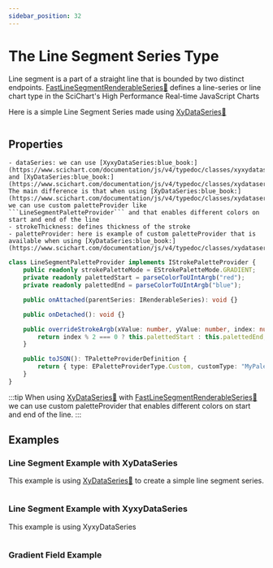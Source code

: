 ```yaml
---
sidebar_position: 32
---
```


# The Line Segment Series Type

Line segment is a part of a straight line that is bounded by two distinct endpoints. [FastLineSegmentRenderableSeries:blue_book:](https://www.scichart.com/documentation/js/v4/typedoc/classes/fastlinesegmentrenderableseries.html) defines a line-series or line chart type in the SciChart's High Performance Real-time JavaScript Charts

Here is a simple Line Segment Series made using [XyDataSeries:blue_book:](https://www.scichart.com/documentation/js/v4/typedoc/classes/xydataseries.html) 

```ts {23} showLineNumbers file=./basic-example/demo.ts start=region_A_start end=region_A_end
```

## Properties
    
    - dataSeries: we can use [XyxyDataSeries:blue_book:](https://www.scichart.com/documentation/js/v4/typedoc/classes/xyxydataseries.html) and [XyDataSeries:blue_book:](https://www.scichart.com/documentation/js/v4/typedoc/classes/xydataseries.html). The main difference is that when using [XyDataSeries:blue_book:](https://www.scichart.com/documentation/js/v4/typedoc/classes/xydataseries.html) we can use custom paletteProvider like ```LineSegmentPaletteProvider``` and that enables different colors on start and end of the line
    - strokeThickness: defines thickness of the stroke
    - paletteProvider: here is example of custom paletteProvider that is available when using [XyDataSeries:blue_book:](https://www.scichart.com/documentation/js/v4/typedoc/classes/xydataseries.html):

```ts
class LineSegmentPaletteProvider implements IStrokePaletteProvider {
    public readonly strokePaletteMode = EStrokePaletteMode.GRADIENT;
    private readonly palettedStart = parseColorToUIntArgb("red");
    private readonly palettedEnd = parseColorToUIntArgb("blue");

    public onAttached(parentSeries: IRenderableSeries): void {}

    public onDetached(): void {}

    public overrideStrokeArgb(xValue: number, yValue: number, index: number): number {
        return index % 2 === 0 ? this.palettedStart : this.palettedEnd;
    }

    public toJSON(): TPaletteProviderDefinition {
        return { type: EPaletteProviderType.Custom, customType: "MyPaletteProvider" };
    }
}
```

:::tip
When using [XyDataSeries:blue_book:](https://www.scichart.com/documentation/js/v4/typedoc/classes/xydataseries.html) with [FastLineSegmentRenderableSeries:blue_book:](https://www.scichart.com/documentation/js/v4/typedoc/classes/fastlinesegmentrenderableseries.html) we can use custom paletteProvider that enables different colors on start and end of the line.
:::


## Examples

### Line Segment Example with XyDataSeries

This example is using [XyDataSeries:blue_book:](https://www.scichart.com/documentation/js/v4/typedoc/classes/xydataseries.html) to create a simple line segment series.

<LiveDocSnippet name="./basic-example/demo" />

```ts {23} showLineNumbers file=./basic-example/demo.ts start=region_A_start end=region_A_end
```

### Line Segment Example with XyxyDataSeries

This example is using XyxyDataSeries

<LiveDocSnippet name="./xyxy-example/demo" />

```ts {13} showLineNumbers file=./xyxy-example/demo.ts start=region_A_start end=region_A_end
```

### Gradient Field Example

<LiveDocSnippet name="./gradient-field/demo" />

```ts showLineNumbers file=./gradient-field/demo.ts start=region_A_start end=region_A_end
```